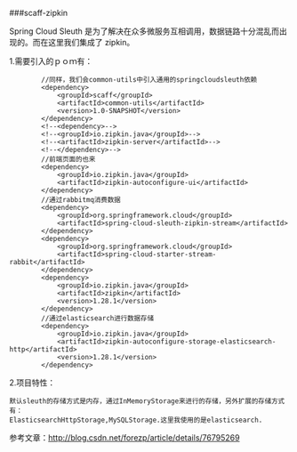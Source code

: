 ###scaff-zipkin 

Spring Cloud Sleuth 是为了解决在众多微服务互相调用，数据链路十分混乱而出现的。而在这里我们集成了
zipkin。


1.需要引入的ｐｏｍ有：
            
            //同样，我们会common-utils中引入通用的springcloudsleuth依赖
            <dependency>
                <groupId>scaff</groupId>
                <artifactId>common-utils</artifactId>
                <version>1.0-SNAPSHOT</version>
            </dependency>
            <!--<dependency>-->
            <!--<groupId>io.zipkin.java</groupId>-->
            <!--<artifactId>zipkin-server</artifactId>-->
            <!--</dependency>-->
            //前端页面的也来
            <dependency>
                <groupId>io.zipkin.java</groupId>
                <artifactId>zipkin-autoconfigure-ui</artifactId>
            </dependency>
            //通过rabbitmq消费数据
            <dependency>
                <groupId>org.springframework.cloud</groupId>
                <artifactId>spring-cloud-sleuth-zipkin-stream</artifactId>
            </dependency>
            <dependency>
                <groupId>org.springframework.cloud</groupId>
                <artifactId>spring-cloud-starter-stream-rabbit</artifactId>
            </dependency>
            <dependency>
                <groupId>io.zipkin.java</groupId>
                <artifactId>zipkin</artifactId>
                <version>1.28.1</version>
            </dependency>
            //通过elasticsearch进行数据存储
            <dependency>
                <groupId>io.zipkin.java</groupId>
                <artifactId>zipkin-autoconfigure-storage-elasticsearch-http</artifactId>
                <version>1.28.1</version>
            </dependency>

2.项目特性：
    
    默认sleuth的存储方式是内存，通过InMemoryStorage来进行的存储，另外扩展的存储方式有：
    ElasticsearchHttpStorage,MySQLStorage.这里我使用的是elasticsearch.
    
    
    
    
    
    
    
参考文章：http://blog.csdn.net/forezp/article/details/76795269 